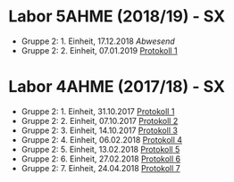 # Labor 5AHME (2018/19) - SX
* Gruppe 2: 1. Einheit, 17.12.2018 *Abwesend*
* Gruppe 2: 2. Einheit, 07.01.2019
[Protokoll 1](https://github.com/HTLMechatronics/m14-la1-sx/blob/marmom13/marmom13/Protokoll_07.01.2019.md)


# Labor 4AHME (2017/18) - SX

* Gruppe 2: 1. Einheit, 31.10.2017
[Protokoll 1](https://github.com/HTLMechatronics/m14-la1-sx/blob/marmom13/marmom13/Protokoll_31.10.17.md)
* Gruppe 2: 2. Einheit, 07.10.2017
[Protokoll 2](https://github.com/HTLMechatronics/m14-la1-sx/blob/marmom13/marmom13/Protokoll_07.11.17.md)
* Gruppe 2: 3. Einheit, 14.10.2017
[Protokoll 3](https://github.com/HTLMechatronics/m14-la1-sx/blob/marmom13/marmom13/Protokoll_14.11.17.md)
* Gruppe 2: 4. Einheit, 06.02.2018
[Protokoll 4](https://github.com/HTLMechatronics/m14-la1-sx/blob/marmom13/marmom13/Protokoll_06.02.18.md)  
* Gruppe 2: 5. Einheit, 13.02.2018
[Protokoll 5](https://github.com/HTLMechatronics/m14-la1-sx/blob/marmom13/marmom13/Protokoll_13.02.18.md)  
* Gruppe 2: 6. Einheit, 27.02.2018
[Protokoll 6](https://github.com/HTLMechatronics/m14-la1-sx/blob/marmom13/marmom13/Protokoll_27.02.18.md)  
* Gruppe 2: 7. Einheit, 24.04.2018
[Protokoll 7](https://github.com/HTLMechatronics/m14-la1-sx/blob/marmom13/marmom13/Protokoll_24.04.18.md)  
